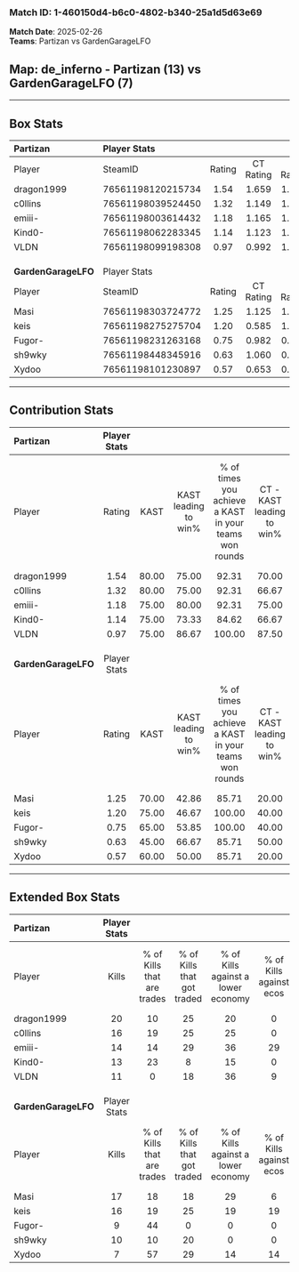 ### Match ID: 1-460150d4-b6c0-4802-b340-25a1d5d63e69  
**Match Date**: 2025-02-26  
**Teams**: Partizan vs GardenGarageLFO  

## **Map**: de_inferno - Partizan (13) vs GardenGarageLFO (7)  
---  

## Box Stats  

| **Partizan**        | Player Stats      |        |           |          |       |       |       |         |        |      |     |
| :- | :- | :-: | :-: | :-: | :-: | :-: | :-: | :-: | :-: | :-: | :-: |
| Player              | SteamID           | Rating | CT Rating | T Rating | KAST  |  ADR  | Kills | Assists | Deaths | K/D  | HS% |
| dragon1999          | 76561198120215734 |  1.54  |   1.659   |  1.501   | 80.00 | 106.3 |  20   |    7    |   13   | 1.54 | 45  |
| c0llins             | 76561198039524450 |  1.32  |   1.149   |  1.730   | 80.00 | 95.2  |  16   |    6    |   13   | 1.23 | 50  |
| emiii-              | 76561198003614432 |  1.18  |   1.165   |  1.332   | 75.00 | 79.5  |  14   |    6    |   12   | 1.17 | 50  |
| Kind0-              | 76561198062283345 |  1.14  |   1.123   |  1.309   | 75.00 | 68.7  |  13   |    4    |   10   | 1.30 | 15  |
| VLDN                | 76561198099198308 |  0.97  |   0.992   |  1.168   | 75.00 | 50.5  |  11   |    4    |   11   | 1.00 | 63  |
|                     |                   |        |           |          |       |       |       |         |        |      |     |
|                     |                   |        |           |          |       |       |       |         |        |      |     |
|                     |                   |        |           |          |       |       |       |         |        |      |     |
| **GardenGarageLFO** | Player Stats      |        |           |          |       |       |       |         |        |      |     |
| Player              | SteamID           | Rating | CT Rating | T Rating | KAST  |  ADR  | Kills | Assists | Deaths | K/D  | HS% |
| Masi                | 76561198303724772 |  1.25  |   1.125   |  1.506   | 70.00 | 101.2 |  17   |    3    |   15   | 1.13 | 41  |
| keis                | 76561198275275704 |  1.20  |   0.585   |  1.785   | 75.00 | 96.8  |  16   |    3    |   16   | 1.00 | 62  |
| Fugor-              | 76561198231263168 |  0.75  |   0.982   |  0.735   | 65.00 | 59.4  |   9   |    2    |   14   | 0.64 | 33  |
| sh9wky              | 76561198448345916 |  0.63  |   1.060   |  0.443   | 45.00 | 63.3  |  10   |    1    |   15   | 0.67 | 70  |
| Xydoo               | 76561198101230897 |  0.57  |   0.653   |  0.671   | 60.00 | 40.6  |   7   |    3    |   14   | 0.50 | 57  |
---  

## Contribution Stats  

| **Partizan**        | Player Stats |       |                      |                                                        |                           |                                                             |                          |                                                            |
| :- | :-: | :-: | :-: | :-: | :-: | :-: | :-: | :-: |
| Player              |    Rating    | KAST  | KAST leading to win% | % of times you achieve a KAST in your teams won rounds | CT - KAST leading to win% | CT - % of times you achieve a KAST in your teams won rounds | T - KAST leading to win% | T - % of times you achieve a KAST in your teams won rounds |
| dragon1999          |     1.54     | 80.00 |        75.00         |                         92.31                          |           70.00           |                           100.00                            |          83.33           |                           83.33                            |
| c0llins             |     1.32     | 80.00 |        75.00         |                         92.31                          |           66.67           |                            85.71                            |          85.71           |                           100.00                           |
| emiii-              |     1.18     | 75.00 |        80.00         |                         92.31                          |           75.00           |                            85.71                            |          85.71           |                           100.00                           |
| Kind0-              |     1.14     | 75.00 |        73.33         |                         84.62                          |           66.67           |                            85.71                            |          83.33           |                           83.33                            |
| VLDN                |     0.97     | 75.00 |        86.67         |                         100.00                         |           87.50           |                           100.00                            |          85.71           |                           100.00                           |
|                     |              |       |                      |                                                        |                           |                                                             |                          |                                                            |
|                     |              |       |                      |                                                        |                           |                                                             |                          |                                                            |
|                     |              |       |                      |                                                        |                           |                                                             |                          |                                                            |
| **GardenGarageLFO** | Player Stats |       |                      |                                                        |                           |                                                             |                          |                                                            |
| Player              |    Rating    | KAST  | KAST leading to win% | % of times you achieve a KAST in your teams won rounds | CT - KAST leading to win% | CT - % of times you achieve a KAST in your teams won rounds | T - KAST leading to win% | T - % of times you achieve a KAST in your teams won rounds |
| Masi                |     1.25     | 70.00 |        42.86         |                         85.71                          |           20.00           |                            50.00                            |          55.56           |                           100.00                           |
| keis                |     1.20     | 75.00 |        46.67         |                         100.00                         |           40.00           |                           100.00                            |          50.00           |                           100.00                           |
| Fugor-              |     0.75     | 65.00 |        53.85         |                         100.00                         |           40.00           |                           100.00                            |          62.50           |                           100.00                           |
| sh9wky              |     0.63     | 45.00 |        66.67         |                         85.71                          |           50.00           |                           100.00                            |          80.00           |                           80.00                            |
| Xydoo               |     0.57     | 60.00 |        50.00         |                         85.71                          |           20.00           |                            50.00                            |          71.43           |                           100.00                           |
---  

## Extended Box Stats  

| **Partizan**        | Player Stats |                            |                            |                                    |                         |                              |                                 |        |                             |                                     |                          |                               |                            |
| :- | :-: | :-: | :-: | :-: | :-: | :-: | :-: | :-: | :-: | :-: | :-: | :-: | :-: |
| Player              |    Kills     | % of Kills that are trades | % of Kills that got traded | % of Kills against a lower economy | % of Kills against ecos | % of Kills that are flawless | % of Kills that are close duels | Deaths | % of Deaths that get traded | % of Deaths against a lower economy | % of Deaths against ecos | % of Deaths that are flawless | % of Deaths that are close |
| dragon1999          |      20      |             10             |             25             |                 20                 |            0            |              60              |                0                |   13   |             15              |                  8                  |            0             |              62               |             0              |
| c0llins             |      16      |             19             |             25             |                 25                 |            0            |              50              |                6                |   13   |             15              |                  8                  |            0             |              38               |             8              |
| emiii-              |      14      |             14             |             29             |                 36                 |           29            |              79              |                0                |   12   |             17              |                  8                  |            0             |              58               |             0              |
| Kind0-              |      13      |             23             |             8              |                 15                 |            0            |              77              |                8                |   10   |             20              |                 10                  |            0             |              70               |             0              |
| VLDN                |      11      |             0              |             18             |                 36                 |            9            |              73              |                0                |   11   |             27              |                  0                  |            0             |              64               |             0              |
|                     |              |                            |                            |                                    |                         |                              |                                 |        |                             |                                     |                          |                               |                            |
|                     |              |                            |                            |                                    |                         |                              |                                 |        |                             |                                     |                          |                               |                            |
|                     |              |                            |                            |                                    |                         |                              |                                 |        |                             |                                     |                          |                               |                            |
| **GardenGarageLFO** | Player Stats |                            |                            |                                    |                         |                              |                                 |        |                             |                                     |                          |                               |                            |
| Player              |    Kills     | % of Kills that are trades | % of Kills that got traded | % of Kills against a lower economy | % of Kills against ecos | % of Kills that are flawless | % of Kills that are close duels | Deaths | % of Deaths that get traded | % of Deaths against a lower economy | % of Deaths against ecos | % of Deaths that are flawless | % of Deaths that are close |
| Masi                |      17      |             18             |             18             |                 29                 |            6            |              65              |                0                |   15   |             27              |                  7                  |            7             |              60               |             7              |
| keis                |      16      |             19             |             25             |                 19                 |           19            |              50              |                6                |   16   |             25              |                  0                  |            0             |              63               |             0              |
| Fugor-              |      9       |             44             |             0              |                 0                  |            0            |              67              |                0                |   14   |             21              |                  7                  |            7             |              64               |             0              |
| sh9wky              |      10      |             10             |             20             |                 0                  |            0            |              50              |                0                |   15   |             13              |                  7                  |            7             |              67               |             7              |
| Xydoo               |      7       |             57             |             29             |                 14                 |           14            |              57              |                0                |   14   |             21              |                  0                  |            0             |              79               |             0              |

